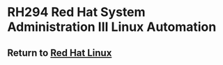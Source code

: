 # RH294 Red Hat System Administration III Linux Automation

## Return to [Red Hat Linux](/README.md)
